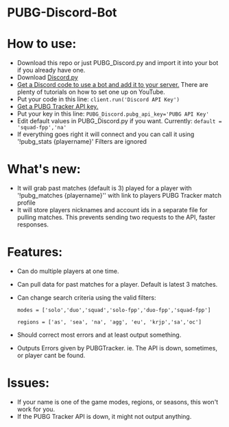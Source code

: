 # PUBG-Discord-Bot

# How to use:
- Download this repo or just PUBG_Discord.py and import it into your bot if you already have one.
- Download [Discord.py](https://github.com/Rapptz/discord.py)
- [Get a Discord code to use a bot and add it to your server.](https://discordapp.com/developers/docs/topics/oauth2#bots)  There are plenty of tutorials on how to set one up on YouTube.
- Put your code in this line: `client.run('Discord API Key')`
- [Get a PUBG Tracker API key.](https://pubgtracker.com/site-api)
- Put your key in this line: `PUBG_Discord.pubg_api_key='PUBG API Key'`
- Edit default values in PUBG_Discord.py if you want. Currently: `default = 'squad-fpp','na'`
- If everything goes right it will connect and you can call it using '!pubg_stats {playername}' Filters are ignored

# What's new:
- It will grab past matches (default is 3) played for a player with '!pubg_matches {playername}'' with link to players PUBG Tracker match profile
- It will store players nicknames and account ids in a separate file for pulling matches. This prevents sending two requests to the API, faster responses.

# Features:
- Can do multiple players at one time.
- Can pull data for past matches for a player. Default is latest 3 matches.
- Can change search criteria using the valid filters:

  `modes = ['solo','duo','squad','solo-fpp','duo-fpp','squad-fpp']`

  `regions = ['as', 'sea', 'na', 'agg', 'eu', 'krjp','sa','oc']`

- Should correct most errors and at least output something.
- Outputs Errors given by PUBGTracker. ie. The API is down, sometimes, or player cant be found.


# Issues:
- If your name is one of the game modes, regions, or seasons, this won't work for you.
- If the PUBG Tracker API is down, it might not output anything.
